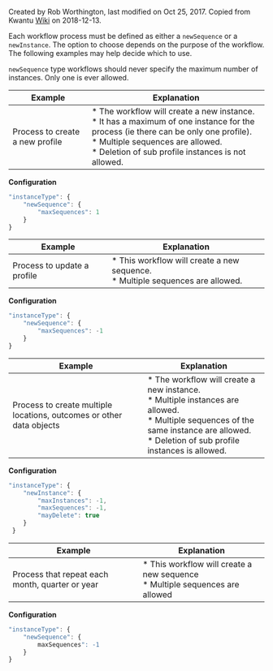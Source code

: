 Created by Rob Worthington, last modified on Oct 25, 2017. Copied from Kwantu [Wiki](http://w.kwantu.net/display/CON/How+to+configure+instanceType+in+the+workflow) on 2018-12-13.


Each workflow process must be defined as either a `newSequence` or a `newInstance`.  The option to choose depends on the purpose of the workflow.  The following examples may help decide which to use.

`newSequence` type workflows should never specify the maximum number of instances.  Only one is ever allowed.

|Example|Explanation|
|-------|-----------|
|Process to create a new profile	|* The workflow will create a new instance. <br> * It has a maximum of one instance for the process (ie there can be only one profile). <br> * Multiple sequences are allowed. <br> * Deletion of sub profile instances is not allowed.<br> |

**Configuration**
```javascript
"instanceType": {
    "newSequence": {
        "maxSequences": 1
    }
}
```

|Example|Explanation|
|-------|-----------|
|Process to update a profile	|* This workflow will create a new sequence. <br> * Multiple sequences are allowed.|

**Configuration**
```javascript
"instanceType": {
    "newSequence": {
        "maxSequences": -1 
    }
}
```
|Example|Explanation|
|-------|-----------|
Process to create multiple locations, outcomes or other data objects	| * The workflow will create a new instance. <br> * Multiple instances are allowed. <br> * Multiple sequences of the same instance are allowed. <br> * Deletion of sub profile instances is allowed.|

**Configuration**
```javascript
"instanceType": {
    "newInstance": {
        "maxInstances": -1,
        "maxSequences": -1,
        "mayDelete": true 
    }
 }
```
|Example|Explanation|
|-------|-----------|
|Process that repeat each month, quarter or year| * This workflow will create a new sequence <br> * Multiple sequences are allowed <br> |

**Configuration**
```javascript
"instanceType": {
    "newSequence": {
        maxSequences": -1
    }
}
```